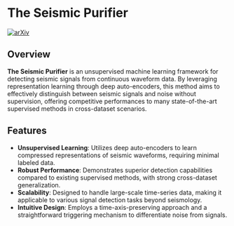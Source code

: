 # The Seismic Purifier

[![arXiv](https://img.shields.io/badge/arXiv-2407.18402v1-b31b1b.svg)](https://arxiv.org/abs/2407.18402)

## Overview

**The Seismic Purifier** is an unsupervised machine learning framework for detecting seismic signals from continuous waveform data. By leveraging representation learning through deep auto-encoders, 
this method aims to effectively distinguish between seismic signals and noise without supervision, offering competitive performances to many state-of-the-art supervised methods in cross-dataset scenarios.

## Features
- **Unsupervised Learning**: Utilizes deep auto-encoders to learn compressed representations of seismic waveforms, requiring minimal labeled data.
- **Robust Performance**: Demonstrates superior detection capabilities compared to existing supervised methods, with strong cross-dataset generalization.
- **Scalability**: Designed to handle large-scale time-series data, making it applicable to various signal detection tasks beyond seismology.
- **Intuitive Design**: Employs a time-axis-preserving approach and a straightforward triggering mechanism to differentiate noise from signals.
